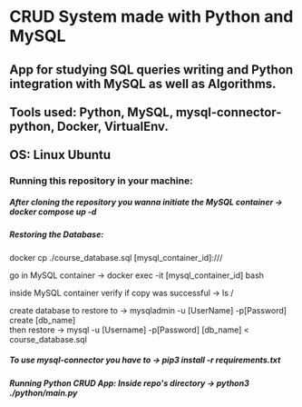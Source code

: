 # CRUD System made with Python and MySQL

## App for studying SQL queries writing and Python integration with MySQL as well as Algorithms.<br><br> Tools used: Python, MySQL, mysql-connector-python, Docker, VirtualEnv.<br><br> OS: Linux Ubuntu

### Running this repository in your machine:  

##### After cloning the repository you wanna initiate the MySQL container -> docker compose up -d

##### Restoring the Database:
docker cp ./course_database.sql [mysql_container_id]:///

go in MySQL container -> docker exec -it [mysql_container_id] bash

inside MySQL container verify if copy was successful -> ls /

create database to restore to -> mysqladmin -u [UserName] -p[Password] create [db_name]<br>
then restore -> mysql -u [Username] -p[Password] [db_name] < course_database.sql

##### To use mysql-connector you have to -> pip3 install -r requirements.txt

##### Running Python CRUD App: Inside repo's directory -> python3 ./python/main.py
